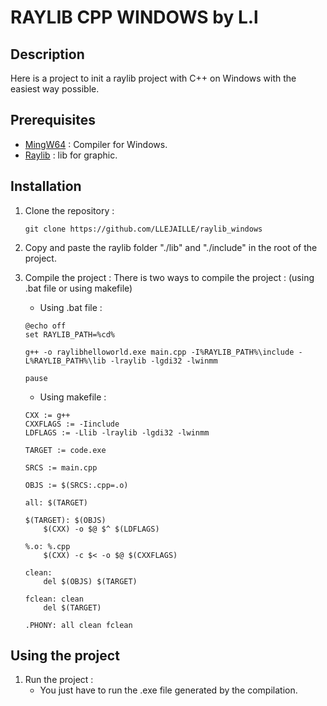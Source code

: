 # RAYLIB CPP WINDOWS by L.l

## Description

Here is a project to init a raylib project with C++ on Windows with the easiest way possible.

## Prerequisites

- [MingW64](https://www.youtube.com/watch?v=xWjXRV3mKa4&t=396s&ab_channel=GeekyScripts) : Compiler for Windows.
- [Raylib](https://github.com/raysan5/raylib/wiki/Working-on-Windows) : lib for graphic.

## Installation

1. Clone the repository :

    ```shell
    git clone https://github.com/LLEJAILLE/raylib_windows
    ```

2. Copy and paste the raylib folder "./lib" and "./include" in the root of the project.

3. Compile the project :
    There is two ways to compile the project : (using .bat file or using makefile)

    - Using .bat file :
    ```shell
    @echo off
    set RAYLIB_PATH=%cd%

    g++ -o raylibhelloworld.exe main.cpp -I%RAYLIB_PATH%\include -L%RAYLIB_PATH%\lib -lraylib -lgdi32 -lwinmm

    pause
    ```

    - Using makefile :
    ```shell
    CXX := g++
    CXXFLAGS := -Iinclude
    LDFLAGS := -Llib -lraylib -lgdi32 -lwinmm

    TARGET := code.exe

    SRCS := main.cpp

    OBJS := $(SRCS:.cpp=.o)

    all: $(TARGET)

    $(TARGET): $(OBJS)
        $(CXX) -o $@ $^ $(LDFLAGS)

    %.o: %.cpp
        $(CXX) -c $< -o $@ $(CXXFLAGS)

    clean:
        del $(OBJS) $(TARGET)

    fclean: clean
        del $(TARGET)

    .PHONY: all clean fclean
    ```

## Using the project

1. Run the project :
    - You just have to run the .exe file generated by the compilation.


